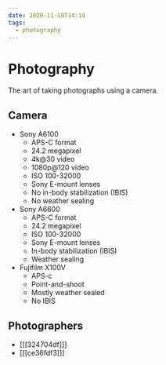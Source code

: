 ```yaml
---
date: 2020-11-18T14:14
tags:
  - photography
---
```


# Photography

The art of taking photographs using a camera.

## Camera

* Sony A6100
  * APS-C format
  * 24.2 megapixel
  * 4k@30 video
  * 1080p@120 video
  * ISO 100-32000
  * Sony E-mount lenses
  * No in-body stabilization (IBIS)
  * No weather sealing
* Sony A6600
  * APS-C format
  * 24.2 megapixel
  * ISO 100-32000
  * Sony E-mount lenses
  * In-body stabilization (IBIS)
  * Weather sealing
* Fujifilm X100V
  * APS-c
  * Point-and-shoot
  * Mostly weather sealed
  * No IBIS
## Photographers

* [[[324704df]]]
* [[[ce36fdf3]]]
